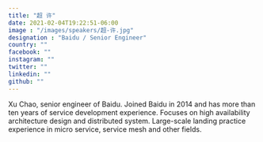 ```yaml
---
title: "超 许"
date: 2021-02-04T19:22:51-06:00
image : "/images/speakers/超-许.jpg"
designation : "Baidu / Senior Engineer"
country: ""
facebook: ""
instagram: ""
twitter: ""
linkedin: ""
github: ""
---
```


Xu Chao, senior engineer of Baidu. Joined Baidu in 2014 and has more than ten years of service development experience. Focuses on high availability architecture design and distributed system. Large-scale landing practice experience in micro service, service mesh and other fields.
